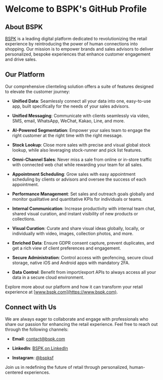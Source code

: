 # Welcome to BSPK's GitHub Profile

## About BSPK

[BSPK](https://www.bspk.com) is a leading digital platform dedicated to revolutionizing the retail experience by reintroducing the power of human connections into shopping. Our mission is to empower brands and sales advisors to deliver personalized, bespoke experiences that enhance customer engagement and drive sales.

## Our Platform

Our comprehensive clienteling solution offers a suite of features designed to elevate the customer journey:

- **Unified Data**: Seamlessly connect all your data into one, easy-to-use app, built specifically for the needs of your sales advisors.

- **Unified Messaging**: Communicate with clients seamlessly via video, SMS, email, WhatsApp, WeChat, Kakao, Line, and more.

- **AI-Powered Segmentation**: Empower your sales team to engage the right customer at the right time with the right message.

- **Stock Lookup**: Close more sales with precise and visual global stock lookup, while also leveraging stock-runner and pick list features.

- **Omni-Channel Sales**: Never miss a sale from online or in-store traffic with connected web chat while rewarding your team for all sales.

- **Appointment Scheduling**: Grow sales with easy appointment scheduling by clients or advisors and oversee the success of each appointment.

- **Performance Management**: Set sales and outreach goals globally and monitor qualitative and quantitative KPIs for individuals or teams.

- **Internal Communication**: Increase productivity with internal team chat, shared visual curation, and instant visibility of new products or collections.

- **Visual Curation**: Curate and share visual ideas globally, locally, or individually with video, images, collection photos, and more.

- **Enriched Data**: Ensure GDPR consent capture, prevent duplicates, and get a rich view of client preferences and engagement.

- **Secure Administration**: Control access with geofencing, secure cloud storage, native iOS and Android apps with mandatory 2FA.

- **Data Control**: Benefit from import/export APIs to always access all your data in a secure cloud environment.

Explore more about our platform and how it can transform your retail experience at [www.bspk.com](https://www.bspk.com).

## Connect with Us

We are always eager to collaborate and engage with professionals who share our passion for enhancing the retail experience. Feel free to reach out through the following channels:

- **Email**: [contact@bspk.com](mailto:contact@bspk.com)

- **LinkedIn**: [BSPK on LinkedIn](https://www.linkedin.com/company/bspkluxury)

- **Instagram**: [@bspksf](https://www.instagram.com/bspksf/)

Join us in redefining the future of retail through personalized, human-centered experiences.
